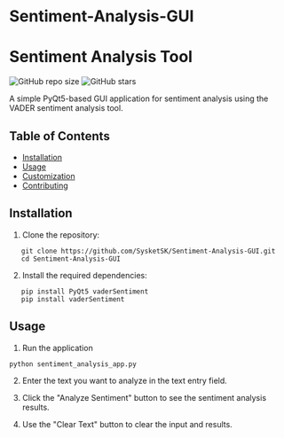 # Sentiment-Analysis-GUI

# Sentiment Analysis Tool

![GitHub repo size](https://img.shields.io/github/repo-size/SysketSK/Sentiment-Analysis-GUI)
![GitHub stars](https://img.shields.io/github/stars/SysketSK/Sentiment-Analysis-GUI?style=social)


A simple PyQt5-based GUI application for sentiment analysis using the VADER sentiment analysis tool.

## Table of Contents


- [Installation](#installation)
- [Usage](#usage)
- [Customization](#customization)
- [Contributing](#contributing)



## Installation

1. Clone the repository:
```
   git clone https://github.com/SysketSK/Sentiment-Analysis-GUI.git
   cd Sentiment-Analysis-GUI
```
2. Install the required dependencies:
```
   pip install PyQt5 vaderSentiment
   pip install vaderSentiment
```

## Usage

1) Run the application

```
python sentiment_analysis_app.py
```
2) Enter the text you want to analyze in the text entry field.

3) Click the "Analyze Sentiment" button to see the sentiment analysis results.

4) Use the "Clear Text" button to clear the input and results.

